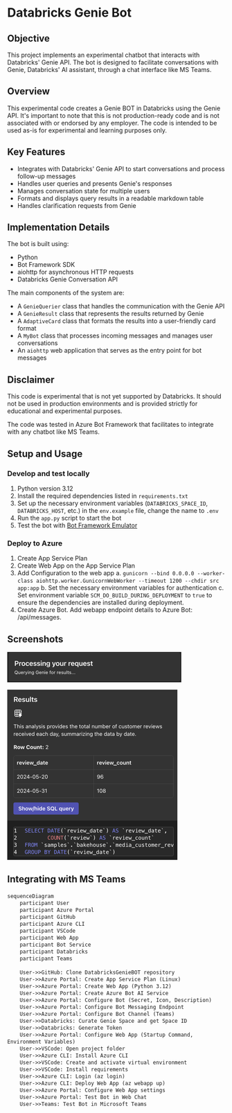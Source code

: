 # Databricks Genie Bot

## Objective

This project implements an experimental chatbot that interacts with Databricks' Genie API. The bot is designed to 
facilitate conversations with Genie, Databricks' AI assistant, through a chat interface like MS Teams.

## Overview

This experimental code creates a Genie BOT in Databricks using the Genie API. It's important to note that this is not 
production-ready code and is not associated with or endorsed by any employer. 
The code is intended to be used as-is for experimental and learning purposes only.

## Key Features

- Integrates with Databricks' Genie API to start conversations and process follow-up messages
- Handles user queries and presents Genie's responses
- Manages conversation state for multiple users
- Formats and displays query results in a readable markdown table
- Handles clarification requests from Genie

## Implementation Details

The bot is built using:

- Python
- Bot Framework SDK
- aiohttp for asynchronous HTTP requests
- Databricks Genie Conversation API

The main components of the system are:

- A `GenieQuerier` class that handles the communication with the Genie API
- A `GenieResult` class that represents the results returned by Genie
- A `AdaptiveCard` class that formats the results into a user-friendly card format
- A `MyBot` class that processes incoming messages and manages user conversations
- An `aiohttp` web application that serves as the entry point for bot messages

## Disclaimer

This code is experimental that is not yet supported by Databricks. 
It should not be used in production environments and is provided strictly for educational and experimental purposes.

The code was tested in Azure Bot Framework that facilitates to integrate with any chatbot like MS Teams.

## Setup and Usage

### Develop and test locally
1. Python version 3.12
2. Install the required dependencies listed in `requirements.txt`
3. Set up the necessary environment variables (`DATABRICKS_SPACE_ID`, `DATABRICKS_HOST`, etc.) in the `env.example` file, change the name to `.env`
4. Run the `app.py` script to start the bot
5. Test the bot with [Bot Framework Emulator](https://learn.microsoft.com/en-us/azure/bot-service/bot-service-debug-emulator?view=azure-bot-service-4.0&tabs=python)


### Deploy to Azure

1. Create App Service Plan
2. Create Web App on the App Service Plan
3. Add Configuration to the web app 
  a. `gunicorn --bind 0.0.0.0 --worker-class aiohttp.worker.GunicornWebWorker --timeout 1200 --chdir src app:app`
  b. Set the necessary environment variables for authentication
  c. Set environment variable `SCM_DO_BUILD_DURING_DEPLOYMENT` to `true` to ensure 
the dependencies are installed during deployment.
4. Create Azure Bot. Add webapp endpoint details to Azure Bot: /api/messages.

## Screenshots

![Waiting message](screenshots/wait.png)

![Genie response](screenshots/response.png)

## Integrating with MS Teams

```mermaid
sequenceDiagram
    participant User
    participant Azure Portal
    participant GitHub
    participant Azure CLI
    participant VSCode
    participant Web App
    participant Bot Service
    participant Databricks
    participant Teams

    User->>GitHub: Clone DatabricksGenieBOT repository
    User->>Azure Portal: Create App Service Plan (Linux)
    User->>Azure Portal: Create Web App (Python 3.12)
    User->>Azure Portal: Create Azure Bot AI Service
    User->>Azure Portal: Configure Bot (Secret, Icon, Description)
    User->>Azure Portal: Configure Bot Messaging Endpoint
    User->>Azure Portal: Configure Bot Channel (Teams)
    User->>Databricks: Curate Genie Space and get Space ID
    User->>Databricks: Generate Token
    User->>Azure Portal: Configure Web App (Startup Command, Environment Variables)
    User->>VSCode: Open project folder
    User->>Azure CLI: Install Azure CLI
    User->>VSCode: Create and activate virtual environment
    User->>VSCode: Install requirements
    User->>Azure CLI: Login (az login)
    User->>Azure CLI: Deploy Web App (az webapp up)
    User->>Azure Portal: Configure Web App settings
    User->>Azure Portal: Test Bot in Web Chat
    User->>Teams: Test Bot in Microsoft Teams
